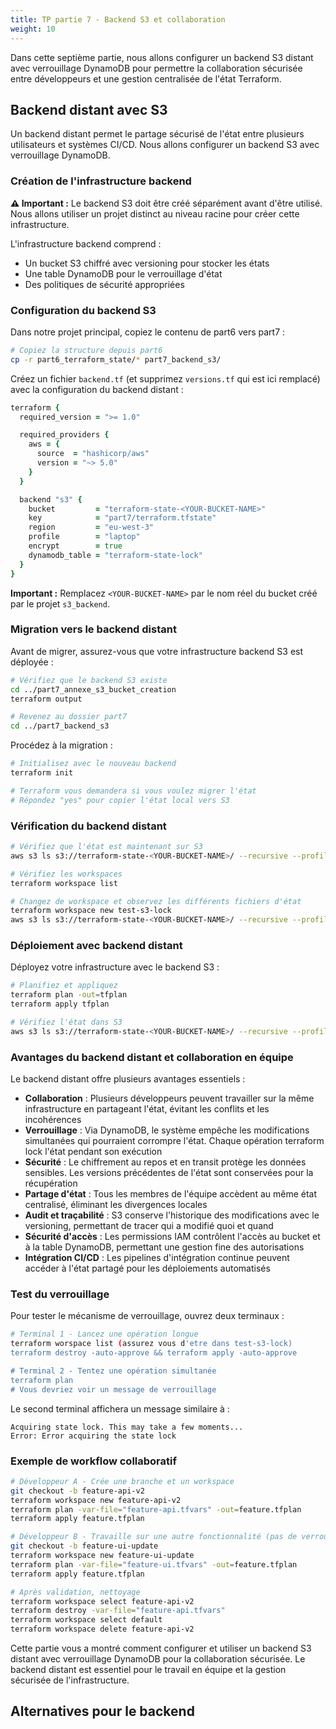 ```yaml
---
title: TP partie 7 - Backend S3 et collaboration
weight: 10
---
```


Dans cette septième partie, nous allons configurer un backend S3 distant avec verrouillage DynamoDB pour permettre la collaboration sécurisée entre développeurs et une gestion centralisée de l'état Terraform.

## Backend distant avec S3

Un backend distant permet le partage sécurisé de l'état entre plusieurs utilisateurs et systèmes CI/CD. Nous allons configurer un backend S3 avec verrouillage DynamoDB.

### Création de l'infrastructure backend

**⚠️ Important :** Le backend S3 doit être créé séparément avant d'être utilisé. Nous allons utiliser un projet distinct au niveau racine pour créer cette infrastructure.

L'infrastructure backend comprend :
- Un bucket S3 chiffré avec versioning pour stocker les états
- Une table DynamoDB pour le verrouillage d'état
- Des politiques de sécurité appropriées

### Configuration du backend S3

Dans notre projet principal, copiez le contenu de part6 vers part7 :

```bash
# Copiez la structure depuis part6
cp -r part6_terraform_state/* part7_backend_s3/
```

Créez un fichier `backend.tf` (et supprimez `versions.tf` qui est ici remplacé) avec la configuration du backend distant :

```coffee
terraform {
  required_version = ">= 1.0"

  required_providers {
    aws = {
      source  = "hashicorp/aws"
      version = "~> 5.0"
    }
  }

  backend "s3" {
    bucket         = "terraform-state-<YOUR-BUCKET-NAME>"
    key            = "part7/terraform.tfstate"
    region         = "eu-west-3"
    profile        = "laptop"
    encrypt        = true
    dynamodb_table = "terraform-state-lock"
  }
}
```

**Important :** Remplacez `<YOUR-BUCKET-NAME>` par le nom réel du bucket créé par le projet `s3_backend`.

### Migration vers le backend distant

Avant de migrer, assurez-vous que votre infrastructure backend S3 est déployée :

```bash
# Vérifiez que le backend S3 existe
cd ../part7_annexe_s3_bucket_creation
terraform output

# Revenez au dossier part7
cd ../part7_backend_s3
```

Procédez à la migration :

```bash
# Initialisez avec le nouveau backend
terraform init

# Terraform vous demandera si vous voulez migrer l'état
# Répondez "yes" pour copier l'état local vers S3
```

### Vérification du backend distant

```bash
# Vérifiez que l'état est maintenant sur S3
aws s3 ls s3://terraform-state-<YOUR-BUCKET-NAME>/ --recursive --profile=<votreprenom>

# Vérifiez les workspaces
terraform workspace list

# Changez de workspace et observez les différents fichiers d'état
terraform workspace new test-s3-lock
aws s3 ls s3://terraform-state-<YOUR-BUCKET-NAME>/ --recursive --profile=<votreprenom>
```

### Déploiement avec backend distant

Déployez votre infrastructure avec le backend S3 :

```bash
# Planifiez et appliquez
terraform plan -out=tfplan
terraform apply tfplan

# Vérifiez l'état dans S3
aws s3 ls s3://terraform-state-<YOUR-BUCKET-NAME>/ --recursive --profile=<votreprenom>
```

### Avantages du backend distant et collaboration en équipe

Le backend distant offre plusieurs avantages essentiels :

- **Collaboration** : Plusieurs développeurs peuvent travailler sur la même infrastructure en partageant l'état, évitant les conflits et les incohérences
- **Verrouillage** : Via DynamoDB, le système empêche les modifications simultanées qui pourraient corrompre l'état. Chaque opération terraform lock l'état pendant son exécution  
- **Sécurité** : Le chiffrement au repos et en transit protège les données sensibles. Les versions précédentes de l'état sont conservées pour la récupération
- **Partage d'état** : Tous les membres de l'équipe accèdent au même état centralisé, éliminant les divergences locales
- **Audit et traçabilité** : S3 conserve l'historique des modifications avec le versioning, permettant de tracer qui a modifié quoi et quand
- **Sécurité d'accès** : Les permissions IAM contrôlent l'accès au bucket et à la table DynamoDB, permettant une gestion fine des autorisations
- **Intégration CI/CD** : Les pipelines d'intégration continue peuvent accéder à l'état partagé pour les déploiements automatisés

### Test du verrouillage

Pour tester le mécanisme de verrouillage, ouvrez deux terminaux :

```bash
# Terminal 1 - Lancez une opération longue
terraform worspace list (assurez vous d'etre dans test-s3-lock)
terraform destroy -auto-approve && terraform apply -auto-approve

# Terminal 2 - Tentez une opération simultanée
terraform plan
# Vous devriez voir un message de verrouillage
```

Le second terminal affichera un message similaire à :
```
Acquiring state lock. This may take a few moments...
Error: Error acquiring the state lock
```


### Exemple de workflow collaboratif

```bash
# Développeur A - Crée une branche et un workspace
git checkout -b feature-api-v2
terraform workspace new feature-api-v2
terraform plan -var-file="feature-api.tfvars" -out=feature.tfplan
terraform apply feature.tfplan

# Développeur B - Travaille sur une autre fonctionnalité (pas de verrouillage meme si meme etat car workspaces differents)
git checkout -b feature-ui-update
terraform workspace new feature-ui-update
terraform plan -var-file="feature-ui.tfvars" -out=feature.tfplan
terraform apply feature.tfplan

# Après validation, nettoyage
terraform workspace select feature-api-v2
terraform destroy -var-file="feature-api.tfvars"
terraform workspace select default
terraform workspace delete feature-api-v2
```

Cette partie vous a montré comment configurer et utiliser un backend S3 distant avec verrouillage DynamoDB pour la collaboration sécurisée. Le backend distant est essentiel pour le travail en équipe et la gestion sécurisée de l'infrastructure.

## Alternatives pour le backend

